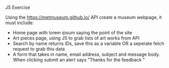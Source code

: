 JS Exercise

Using the https://metmuseum.github.io/ API create a museum webpage, it must include: 
- Home page with lorem ipsum saying the point of the site
- Art pieces page, using JS to grab lists of art works from API
- Search by name returns IDs, save this as a variable OR a seperate fetch request to grab this data
- A form that takes in name, email address, subject and message body. When clicking submit an alert says "Thanks for the feedback <name>"